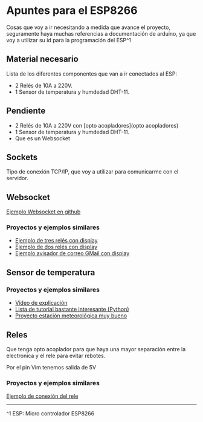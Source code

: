 # Apuntes para el ESP8266

Cosas que voy a ir necesitando a medida que avance el proyecto, seguramente haya muchas referencias a documentación de arduino, ya que voy a utilizar su id para la programación del ESP^1

## Material necesario
Lista de los diferentes componentes que van a ir conectados al ESP:
-   2 Relés de 10A a 220V.
-   1 Sensor de temperatura y humdedad DHT-11.



## Pendiente
-   2 Relés de 10A a 220V con [opto acopladores](opto acopladores)
-   1 Sensor de temperatura y humdedad DHT-11.
-   Que es un Websocket


## Sockets
Tipo de conexión TCP/IP, que voy a utilizar para comunicarme con el servidor.


## Websocket

[Ejemplo Websocket en github](https://github.com/morrissinger/ESP8266-Websocket/blob/master/examples/WebSocketClient_Demo/WebSocketClient_Demo.ino)


### Proyectos y ejemplos similares

*   [Ejemplo de tres relés con display](http://androidcontrol.blogspot.com.es/2016/05/esp8266-wifi-control-relay.html)
*	[Ejemplo de dos relés con display](http://androidcontrol.blogspot.com.es/2016/05/esp8266-iot-thingspeak-control-relay.html)
*	[Ejemplo avisador de correo GMail con display](http://www.areresearch.net/2016/07/gmail-notifier-with-esp8266-nodemcu.html)

## Sensor de temperatura
### Proyectos y ejemplos similares
*	[Vídeo de explicación](https://www.youtube.com/watch?v=5VkOC7NxRlE&t=610s)
*	[Lista de tutorial bastante interesante (Python)](https://www.youtube.com/watch?v=zmaKHIRy4J0&list=PL1Hs_F1k2mdStrLUIj8ZdSiD9eadMqTYe)
*	[Proyecto estación meteorológica muy bueno](https://learn.adafruit.com/wifi-weather-station-with-tft-display/)

## Reles

Que tenga opto acoplador para que haya una mayor separación entre la electronica y  el rele para evitar rebotes.

Por el pin Vim tenemos salida de 5V

### Proyectos y ejemplos similares

[Ejemplo de conexión del rele](https://www.youtube.com/watch?v=D_rYB9KWuAM)


***
^1 ESP: Micro controlador ESP8266
